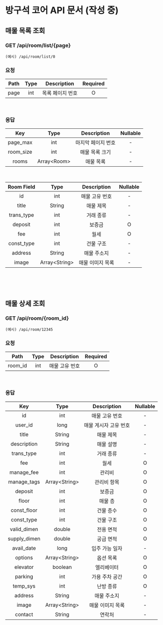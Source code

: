 # 방구석 코어 API 문서 (작성 중)

## 매물 목록 조회
### GET /api/room/list/{page}
`(예시) /api/room/list/0`
</br>

### 요청
| Path  | Type  |   Description    | Required |
| :---: | :---: | :--------------: | :------: |
| page  |  int  | 목록 페이지 번호 |    O     |

</br>

### 응답
|    Key    |     Type     |    Description     | Nullable |
| :-------: | :----------: | :----------------: | :------: |
| page_max  |     int      | 마지막 페이지 번호 |    -     |
| room_size |     int      |   매물 목록 크기   |    -     |
|   rooms   | Array\<Room> |     매물 목록      |    -     |

</br>

| Room Field |      Type      |   Description    | Nullable |
| :--------: | :------------: | :--------------: | :------: |
|     id     |      int       |  매물 고유 번호  |    -     |
|   title    |     String     |    매물 제목     |    -     |
| trans_type |      int       |    거래 종류     |    -     |
|  deposit   |      int       |      보증금      |    O     |
|    fee     |      int       |       월세       |    O     |
| const_type |      int       |    건물 구조     |    -     |
|  address   |     String     |   매물 주소지    |    -     |
|   image    | Array\<String> | 매물 이미지 목록 |    -     |

</br></br></br>

## 매물 상세 조회
### GET /api/room/{room_id}
`(예시) /api/room/12345`
</br>

### 요청
|  Path   | Type  |  Description   | Required |
| :-----: | :---: | :------------: | :------: |
| room_id |  int  | 매물 고유 번호 |    O     |

</br>

### 응답
|     Key      |      Type      |      Description      | Nullable |
| :----------: | :------------: | :-------------------: | :------: |
|      id      |      int       |    매물 고유 번호     |    -     |
|   user_id    |      long      | 매물 게시자 고유 번호 |    -     |
|    title     |     String     |       매물 제목       |    -     |
| description  |     String     |       매물 설명       |    -     |
|  trans_type  |      int       |       거래 종류       |    -     |
|     fee      |      int       |         월세          |    O     |
|  manage_fee  |      int       |        관리비         |    O     |
| manage_tags  | Array\<String> |      관리비 항목      |    O     |
|   deposit    |      int       |        보증금         |    O     |
|    floor     |      int       |        매물 층        |    O     |
| const_floor  |      int       |       건물 층수       |    O     |
|  const_type  |      int       |       건물 구조       |    O     |
| valid_dimen  |     double     |       전용 면적       |    O     |
| supply_dimen |     double     |       공급 면적       |    O     |
|  avail_date  |      long      |    입주 가능 일자     |    -     |
|   options    | Array\<String> |       옵션 목록       |    O     |
|   elevator   |    boolean     |      엘리베이터       |    O     |
|   parking    |      int       |    가용 주차 공간     |    O     |
|   temp_sys   |      int       |       난방 종류       |    O     |
|   address    |     String     |      매물 주소지      |    -     |
|    image     | Array\<String> |   매물 이미지 목록    |    -     |
|   contact    |     String     |        연락처         |    -     |

</br></br></br>

